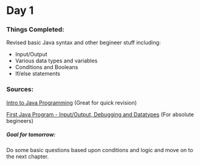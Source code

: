 # Day 1

### Things Completed:
Revised basic Java syntax and other begineer stuff including:
- Input/Output
- Various data types and variables
- Conditions and Booleans
- If/else statements

### Sources:
[Intro to Java Programming](https://www.youtube.com/watch?v=GoXwIVyNvX0&list=PLWKjhJtqVAbnRT_hue-3zyiuIYj0OlpyG) (Great for quick revision)

[First Java Program - Input/Output, Debugging and Datatypes](https://www.youtube.com/watch?v=TAtrPoaJ7gc&list=PL9gnSGHSqcnr_DxHsP7AW9ftq0AtAyYqJ&index=5) (For absolute begineers)

##### Goal for tomorrow:
Do some basic questions based upon conditions and logic and move on to the next chapter.
